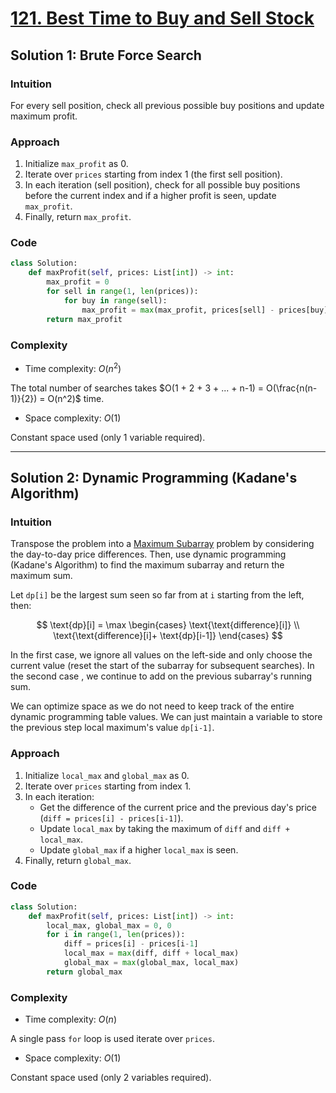 # [121. Best Time to Buy and Sell Stock](https://leetcode.com/problems/best-time-to-buy-and-sell-stock/solutions/4034420/best-time-to-buy-and-sell-stock-python-easy-explanations/)

## Solution 1: Brute Force Search

### Intuition

For every sell position, check all previous possible buy positions and update maximum profit.

### Approach

1. Initialize `max_profit` as 0.
1. Iterate over `prices`  starting from index 1 (the first sell position).
1. In each iteration (sell position), check for all possible buy positions before the current index and if a higher profit is seen, update `max_profit`.
1. Finally, return `max_profit`.

### Code

```python
class Solution:
    def maxProfit(self, prices: List[int]) -> int:
        max_profit = 0
        for sell in range(1, len(prices)):
            for buy in range(sell):
                max_profit = max(max_profit, prices[sell] - prices[buy])
        return max_profit
```

### Complexity

- Time complexity: $O(n^2)$

The total number of searches takes $O(1 + 2 + 3 + ... + n-1) = O(\frac{n(n-1)}{2}) = O(n^2)$ time.

- Space complexity: $O(1)$

Constant space used (only 1 variable required).

---

## Solution 2: Dynamic Programming (Kadane's Algorithm)

### Intuition

Transpose the problem into a [Maximum Subarray](https://leetcode.com/problems/maximum-subarray/) problem by considering the day-to-day price differences. Then, use dynamic programming (Kadane's Algorithm) to find the maximum subarray and return the maximum sum.

Let `dp[i]` be the largest sum seen so far from at `i` starting from the left, then:

$$
\text{dp}[i] = \max \begin{cases}
    \text{\text{difference}[i]} \\
    \text{\text{difference}[i]+ \text{dp}[i-1]}
\end{cases}
$$

In the first case, we ignore all values on the left-side and only choose the current value (reset the start of the subarray for subsequent searches). In the second case , we continue to add on the previous subarray's running sum.

We can optimize space as we do not need to keep track of the entire dynamic programming table values. We can just maintain a variable to store the previous step local maximum's value `dp[i-1]`.

### Approach

1. Initialize `local_max` and `global_max` as 0.
1. Iterate over `prices` starting from index 1.
1. In each iteration:
    - Get the difference of the current price and the previous day's price (`diff = prices[i] - prices[i-1]`).
    - Update `local_max` by taking the maximum of `diff` and `diff + local_max`.
    - Update `global_max` if a higher `local_max` is seen.
1. Finally, return `global_max`.

### Code

```python
class Solution:
    def maxProfit(self, prices: List[int]) -> int:
        local_max, global_max = 0, 0
        for i in range(1, len(prices)):
            diff = prices[i] - prices[i-1]
            local_max = max(diff, diff + local_max)
            global_max = max(global_max, local_max)
        return global_max

```

### Complexity

- Time complexity: $O(n)$

A single pass `for` loop is used iterate over `prices`.

- Space complexity: $O(1)$

Constant space used (only 2 variables required).
